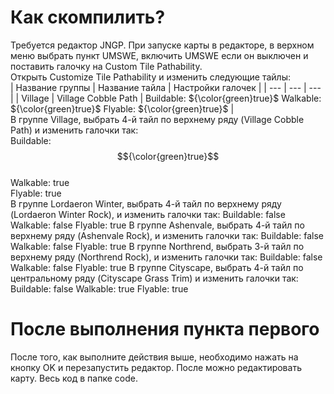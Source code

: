 # Как скомпилить?
Требуется редактор JNGP. При запуске карты в редакторе, в верхном меню выбрать пункт UMSWE, включить UMSWE если он выключен и поставить галочку на Custom Tile Pathability. \
Открыть Customize Tile Pathability и изменить следующие тайлы: \
| Название группы | Название тайла      | Настройки галочек                                                                                       |
| ---             | ---                 | ---                                                                                                     |
| Village         | Village Cobble Path | Buildable:  ${\color{green}true}$
Walkable: ${\color{green}true}$
 Flyable: ${\color{green}true}$                     |                  
В группе Village, выбрать 4-й тайл по верхнему ряду (Village Cobble Path) и изменить галочки так: \
Buildable: $${\color{green}true}$$ \
Walkable: true \
Flyable: true \
В группе Lordaeron Winter, выбрать 4-й тайл по верхнему ряду (Lordaeron Winter Rock), и изменить галочки так:
Buildable: false
Walkable: false
Flyable: true
В группе Ashenvale, выбрать 4-й тайл по верхнему ряду (Ashenvale Rock), и изменить галочки так:
Buildable: false
Walkable: false
Flyable: true
В группе Northrend, выбрать 3-й тайл по верхнему ряду (Northrend Rock), и изменить галочки так:
Buildable: false
Walkable: false
Flyable: true
В группе Cityscape, выбрать 4-й тайл по центральному ряду (Cityscape Grass Trim) и изменить галочки так:
Buildable: false
Walkable: true
Flyable: true
# После выполнения пункта первого
После того, как выполните действия выше, необходимо нажать на кнопку OK и перезапустить редактор. После можно редактировать карту.
Весь код в папке code. 